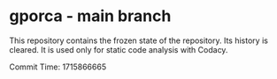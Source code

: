 # gporca - main branch

This repository contains the frozen state of the repository.
Its history is cleared. It is used only for static code
analysis with Codacy.

Commit Time: 1715866665